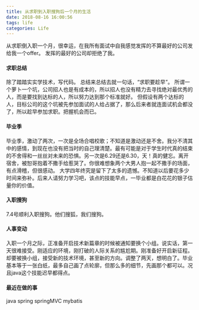 ```yaml
---
title: 从求职到入职搜狗后一个月的生活
date: 2018-08-16 16:00:56
tags: life
categories: Life
---
```

从求职倒入职一个月，很幸运，在我所有面试中自我感觉发挥的不算最好的公司发给我一个offer。
发挥的最好的公司却拒绝了我。
<!--more-->
#### 求职总结
除了踏踏实实学技术，写代码。
总结来总结去就一句话，“求职要趁早”。
所谓一个萝卜一个坑，公司招人也是有成本的，所以招人也没有精力去寻找绝对最优秀的人，而是要找到达标的人，所以努力达到那个标准就好。
但假设有两个达标的人，目标公司的这个坑被先参加面试的人给占据了，那么后来者就连面试机会都没了，所以趁早参加求职。把握机会而已。

#### 毕业季
毕业季，激动了两次，一次是全场合唱校歌；不知道是激动还是不舍。我分不清其中的感情，到现在也没有把当时的自己理清楚。最有可能是对于学生时代真的结束的不舍得和一丝丝对未来的恐惧。另一次是6.29还是6.30，天！真的健忘。离开宿舍，被恕哥抱着不撒手给惹哭了。你很难想象两个大男人抱一起不撒手的场面，有点滑稽，但很感动。
大学四年终究是留下了太多的遗憾。不知道以后要花多少时间来弥补。后来人请努力学习吧，该点的技能早点，一毕业都是白花花的银子估量你的价值。

#### 入职搜狗
7.4号顺利入职搜狗。他们搜狐，我们搜狗。

#### 人事变动
入职一个月之际，正准备开启技术新篇章的时候被通知要换个小组。说实话，第一天很难接受。刚适应的环境，刚打破的人际关系的尴尬期。刚准备好开启新征程。却要被换小组，接受新的技术环境，甚至新的方向。调整了两天，想明白了。毕业基本等于一张白纸，最多自己画了点轮廓，但那么多的细节，先画那个都可以。况且java这个技能迟早都得点。

#### 最近在做的事
java spring springMVC  mybatis
